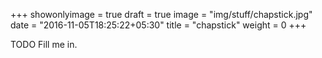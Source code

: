 +++
showonlyimage = true
draft = true
image = "img/stuff/chapstick.jpg"
date = "2016-11-05T18:25:22+05:30"
title = "chapstick"
weight = 0
+++

TODO Fill me in.

